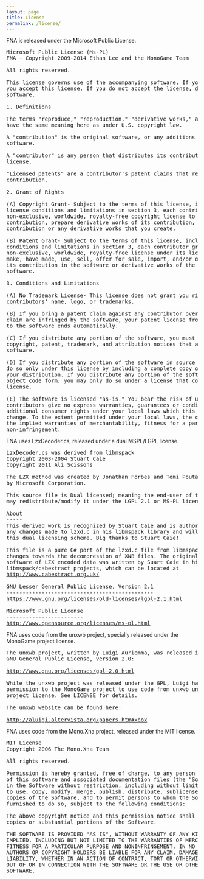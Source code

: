 ```yaml
---
layout: page
title: License
permalink: /license/
---
```


<p>FNA is released under the Microsoft Public License.</p>

<pre class="license">
Microsoft Public License (Ms-PL)
FNA - Copyright 2009-2014 Ethan Lee and the MonoGame Team

All rights reserved.

This license governs use of the accompanying software. If you use the software,
you accept this license. If you do not accept the license, do not use the
software.

1. Definitions

The terms "reproduce," "reproduction," "derivative works," and "distribution"
have the same meaning here as under U.S. copyright law.

A "contribution" is the original software, or any additions or changes to the
software.

A "contributor" is any person that distributes its contribution under this
license.

"Licensed patents" are a contributor's patent claims that read directly on its
contribution.

2. Grant of Rights

(A) Copyright Grant- Subject to the terms of this license, including the
license conditions and limitations in section 3, each contributor grants you a
non-exclusive, worldwide, royalty-free copyright license to reproduce its
contribution, prepare derivative works of its contribution, and distribute its
contribution or any derivative works that you create.

(B) Patent Grant- Subject to the terms of this license, including the license
conditions and limitations in section 3, each contributor grants you a
non-exclusive, worldwide, royalty-free license under its licensed patents to
make, have made, use, sell, offer for sale, import, and/or otherwise dispose of
its contribution in the software or derivative works of the contribution in the
software.

3. Conditions and Limitations

(A) No Trademark License- This license does not grant you rights to use any
contributors' name, logo, or trademarks.

(B) If you bring a patent claim against any contributor over patents that you
claim are infringed by the software, your patent license from such contributor
to the software ends automatically.

(C) If you distribute any portion of the software, you must retain all
copyright, patent, trademark, and attribution notices that are present in the
software.

(D) If you distribute any portion of the software in source code form, you may
do so only under this license by including a complete copy of this license with
your distribution. If you distribute any portion of the software in compiled or
object code form, you may only do so under a license that complies with this
license.

(E) The software is licensed "as-is." You bear the risk of using it. The
contributors give no express warranties, guarantees or conditions. You may have
additional consumer rights under your local laws which this license cannot
change. To the extent permitted under your local laws, the contributors exclude
the implied warranties of merchantability, fitness for a particular purpose and
non-infringement.
</pre>


<p>FNA uses LzxDecoder.cs, released under a dual MSPL/LGPL license.</p>

<pre class="license">
LzxDecoder.cs was derived from libmspack
Copyright 2003-2004 Stuart Caie
Copyright 2011 Ali Scissons

The LZX method was created by Jonathan Forbes and Tomi Poutanen, adapted
by Microsoft Corporation.

This source file is Dual licensed; meaning the end-user of this source file
may redistribute/modify it under the LGPL 2.1 or MS-PL licenses.

About
-----
This derived work is recognized by Stuart Caie and is authorized to adapt
any changes made to lzxd.c in his libmspack library and will still retain
this dual licensing scheme. Big thanks to Stuart Caie!

This file is a pure C# port of the lzxd.c file from libmspack, with minor
changes towards the decompression of XNB files. The original decompression
software of LZX encoded data was written by Suart Caie in his
libmspack/cabextract projects, which can be located at
<a href="http://www.cabextract.org.uk/">http://www.cabextract.org.uk/</a>

GNU Lesser General Public License, Version 2.1
----------------------------------------------
<a href="https://www.gnu.org/licenses/old-licenses/lgpl-2.1.html">https://www.gnu.org/licenses/old-licenses/lgpl-2.1.html</a>

Microsoft Public License
------------------------
<a href="http://www.opensource.org/licenses/ms-pl.html">http://www.opensource.org/licenses/ms-pl.html</a>
</pre>


<p>FNA uses code from the unxwb project, specially released under the MonoGame project license.</p>

<pre class="license">
The unxwb project, written by Luigi Auriemma, was released in 2006 under the
GNU General Public License, version 2.0:

<a href="http://www.gnu.org/licenses/gpl-2.0.html">http://www.gnu.org/licenses/gpl-2.0.html</a>

While the unxwb project was released under the GPL, Luigi has given express
permission to the MonoGame project to use code from unxwb under the MonoGame
project license. See LICENSE for details.

The unxwb website can be found here:

<a href="http://aluigi.altervista.org/papers.htm#xbox">http://aluigi.altervista.org/papers.htm#xbox</a>
</pre>


<p>FNA uses code from the Mono.Xna project, released under the MIT license.</p>

<pre class="license">
MIT License
Copyright 2006 The Mono.Xna Team

All rights reserved.

Permission is hereby granted, free of charge, to any person obtaining a copy
of this software and associated documentation files (the "Software"), to deal
in the Software without restriction, including without limitation the rights
to use, copy, modify, merge, publish, distribute, sublicense, and/or sell
copies of the Software, and to permit persons to whom the Software is
furnished to do so, subject to the following conditions:

The above copyright notice and this permission notice shall be included in all
copies or substantial portions of the Software.

THE SOFTWARE IS PROVIDED "AS IS", WITHOUT WARRANTY OF ANY KIND, EXPRESS OR
IMPLIED, INCLUDING BUT NOT LIMITED TO THE WARRANTIES OF MERCHANTABILITY,
FITNESS FOR A PARTICULAR PURPOSE AND NONINFRINGEMENT. IN NO EVENT SHALL THE
AUTHORS OR COPYRIGHT HOLDERS BE LIABLE FOR ANY CLAIM, DAMAGES OR OTHER
LIABILITY, WHETHER IN AN ACTION OF CONTRACT, TORT OR OTHERWISE, ARISING FROM,
OUT OF OR IN CONNECTION WITH THE SOFTWARE OR THE USE OR OTHER DEALINGS IN THE
SOFTWARE.
</pre>
